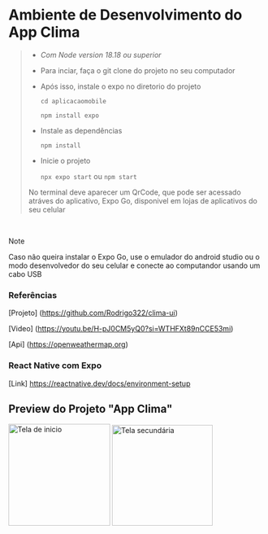 # Ambiente de Desenvolvimento do App Clima
> * _Com Node version 18.18 ou superior_
> * Para inciar, faça o git clone do projeto no seu computador
> * Após isso, instale o expo no diretorio do projeto
>
>   `cd aplicacaomobile`
>   
>   `npm install expo`
>  
> * Instale as dependências
>   
>   `npm install`
> * Inicie o projeto
> 
>   `npx expo start` ou  `npm start`
> 
> No terminal deve aparecer um QrCode, que pode ser acessado atráves do aplicativo, Expo Go, disponivel em lojas de aplicativos do seu celular
<br>

> [!NOTE]
> Caso não queira instalar o Expo Go, use o emulador do android studio ou o modo desenvolvedor do seu celular e conecte ao computandor usando um cabo USB

### Referências
[Projeto] (https://github.com/Rodrigo322/clima-ui)

[Video] (https://youtu.be/H-pJ0CM5yQ0?si=WTHFXt89nCCE53mi)

[Api] (https://openweathermap.org)

### React Native com Expo
[Link] https://reactnative.dev/docs/environment-setup


## Preview do Projeto "App Clima"

<img  alt="Tela de inicio" width="200px" src="https://github.com/mcarina/projeto-react-native/assets/102268481/604105c6-d2e3-40c9-bec0-49e6907352df">
<img  alt="Tela secundária" width="198px" src="https://github.com/mcarina/projeto-react-native/assets/102268481/0f6633e8-883b-4277-801d-ccfb4c11043c">







